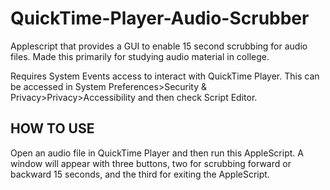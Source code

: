 # QuickTime-Player-Audio-Scrubber
Applescript that provides a GUI to enable 15 second scrubbing for audio files. Made this primarily for studying audio material in college.

Requires System Events access to interact with QuickTime Player. This can be accessed in System Preferences>Security & Privacy>Privacy>Accessibility and then check Script Editor.

## HOW TO USE
Open an audio file in QuickTime Player and then run this AppleScript. A window will appear with three buttons, two for scrubbing forward or backward 15 seconds, and the third for exiting the AppleScript. 
